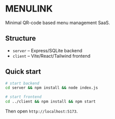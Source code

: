 # MENULINK

Minimal QR-code based menu management SaaS.

## Structure

- `server` – Express/SQLite backend
- `client` – Vite/React/Tailwind frontend

## Quick start

```bash
# start backend
cd server && npm install && node index.js

# start frontend
cd ../client && npm install && npm start
```

Then open `http://localhost:5173`.
